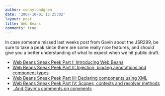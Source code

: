 ```yaml
---
author: connylundgren
date: '2007-10-01 15:25:02'
layout: post
title: Web Beans
comments: true
---
```


In case someone missed last weeks post from Gavin about the JSR299, be sure to
take a peak since there are some really nice features, and should give you a
better understanding of what to expect when we hit public draft.

  * [Web Beans Sneak Peek Part I: Introducing Web Beans](http://in.relation.to/Bloggers/WebBeansSneakPeekPartIIntroducingWebBeans)
  * [Web Beans Sneak Peek Part II: Injection, binding annotations and component types](http://in.relation.to/Bloggers/WebBeansSneakPeekPartIIInjectionBindingAnnotationsAndComponentTypes)
  * [Web Beans Sneak Peek Part III: Declaring components using XML](http://in.relation.to/Bloggers/WebBeansSneakPeekPartIIIDeclaringComponentsUsingXML)
  * [Web Beans Sneak Peek Part IV: Scopes, contexts and resolver methods](http://in.relation.to/Bloggers/WebBeansSneakPeekPartIVScopesContextsAndResolverMethods)
  * [..And Gavin's comments on comments](http://blog.hibernate.org/2487.lace)

